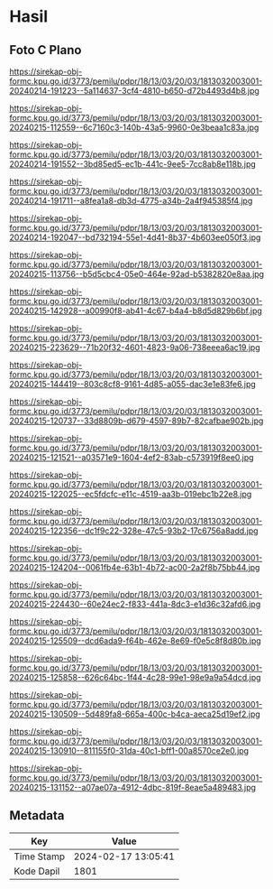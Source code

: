 # Hasil

## Foto C Plano

https://sirekap-obj-formc.kpu.go.id/3773/pemilu/pdpr/18/13/03/20/03/1813032003001-20240214-191223--5a114637-3cf4-4810-b650-d72b4493d4b8.jpg

https://sirekap-obj-formc.kpu.go.id/3773/pemilu/pdpr/18/13/03/20/03/1813032003001-20240215-112559--6c7160c3-140b-43a5-9960-0e3beaa1c83a.jpg

https://sirekap-obj-formc.kpu.go.id/3773/pemilu/pdpr/18/13/03/20/03/1813032003001-20240214-191552--3bd85ed5-ec1b-441c-9ee5-7cc8ab8e118b.jpg

https://sirekap-obj-formc.kpu.go.id/3773/pemilu/pdpr/18/13/03/20/03/1813032003001-20240214-191711--a8fea1a8-db3d-4775-a34b-2a4f945385f4.jpg

https://sirekap-obj-formc.kpu.go.id/3773/pemilu/pdpr/18/13/03/20/03/1813032003001-20240214-192047--bd732194-55e1-4d41-8b37-4b603ee050f3.jpg

https://sirekap-obj-formc.kpu.go.id/3773/pemilu/pdpr/18/13/03/20/03/1813032003001-20240215-113756--b5d5cbc4-05e0-464e-92ad-b5382820e8aa.jpg

https://sirekap-obj-formc.kpu.go.id/3773/pemilu/pdpr/18/13/03/20/03/1813032003001-20240215-142928--a00990f8-ab41-4c67-b4a4-b8d5d829b6bf.jpg

https://sirekap-obj-formc.kpu.go.id/3773/pemilu/pdpr/18/13/03/20/03/1813032003001-20240215-223629--71b20f32-4601-4823-9a06-738eeea6ac19.jpg

https://sirekap-obj-formc.kpu.go.id/3773/pemilu/pdpr/18/13/03/20/03/1813032003001-20240215-144419--803c8cf8-9161-4d85-a055-dac3e1e83fe6.jpg

https://sirekap-obj-formc.kpu.go.id/3773/pemilu/pdpr/18/13/03/20/03/1813032003001-20240215-120737--33d8809b-d679-4597-89b7-82cafbae902b.jpg

https://sirekap-obj-formc.kpu.go.id/3773/pemilu/pdpr/18/13/03/20/03/1813032003001-20240215-121521--a03571e9-1604-4ef2-83ab-c573919f8ee0.jpg

https://sirekap-obj-formc.kpu.go.id/3773/pemilu/pdpr/18/13/03/20/03/1813032003001-20240215-122025--ec5fdcfc-e11c-4519-aa3b-019ebc1b22e8.jpg

https://sirekap-obj-formc.kpu.go.id/3773/pemilu/pdpr/18/13/03/20/03/1813032003001-20240215-122356--dc1f9c22-328e-47c5-93b2-17c6756a8add.jpg

https://sirekap-obj-formc.kpu.go.id/3773/pemilu/pdpr/18/13/03/20/03/1813032003001-20240215-124204--0061fb4e-63b1-4b72-ac00-2a2f8b75bb44.jpg

https://sirekap-obj-formc.kpu.go.id/3773/pemilu/pdpr/18/13/03/20/03/1813032003001-20240215-224430--60e24ec2-f833-441a-8dc3-e1d36c32afd6.jpg

https://sirekap-obj-formc.kpu.go.id/3773/pemilu/pdpr/18/13/03/20/03/1813032003001-20240215-125509--dcd6ada9-f64b-462e-8e69-f0e5c8f8d80b.jpg

https://sirekap-obj-formc.kpu.go.id/3773/pemilu/pdpr/18/13/03/20/03/1813032003001-20240215-125858--626c64bc-1f44-4c28-99e1-98e9a9a54dcd.jpg

https://sirekap-obj-formc.kpu.go.id/3773/pemilu/pdpr/18/13/03/20/03/1813032003001-20240215-130509--5d489fa8-665a-400c-b4ca-aeca25d19ef2.jpg

https://sirekap-obj-formc.kpu.go.id/3773/pemilu/pdpr/18/13/03/20/03/1813032003001-20240215-130910--811155f0-31da-40c1-bff1-00a8570ce2e0.jpg

https://sirekap-obj-formc.kpu.go.id/3773/pemilu/pdpr/18/13/03/20/03/1813032003001-20240215-131152--a07ae07a-4912-4dbc-819f-8eae5a489483.jpg


## Metadata

| Key        | Value               |
| ---------- | ------------------- |
| Time Stamp | 2024-02-17 13:05:41 |
| Kode Dapil | 1801                |



